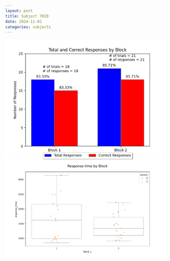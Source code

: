 ```yaml
---
layout: post
title: Subject 7020
date: 2024-11-02
categories: subjects
---
```


![](data/7020/run-22/7020_ATS_responses.png)
![](data/7020/run-22/7020_ATS_rt.png)
